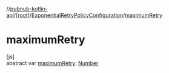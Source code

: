 //[pubnub-kotlin-api](../../../index.md)/[[root]](../index.md)/[ExponentialRetryPolicyConfiguration](index.md)/[maximumRetry](maximum-retry.md)

# maximumRetry

[js]\
abstract var [maximumRetry](maximum-retry.md): [Number](https://kotlinlang.org/api/core/kotlin-stdlib/kotlin/-number/index.html)
